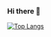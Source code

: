 ### Hi there 👋

<!--
**iVuDang/iVuDang** is a ✨ _special_ ✨ repository because its `README.md` (this file) appears on your GitHub profile.

Here are some ideas to get you started:

- 🔭 I’m currently working on ...
- 🌱 I’m currently learning ...
- 👯 I’m looking to collaborate on ...
- 🤔 I’m looking for help with ...
- 💬 Ask me about ...
- 📫 How to reach me: ...
- 😄 
- ⚡ Fun fact: ...
- Travel... 

react
github_dark
algolia
-->



[![Top Langs](https://github-readme-stats.vercel.app/api/top-langs/?username=iVuDang&layout=compact&theme=cobalt)](https://github.com/anuraghazra/github-readme-stats)
